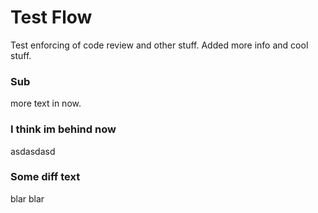 # Test Flow

Test enforcing of code review and other stuff.
Added more info and cool stuff.

### Sub
more text in now.

### I think im behind now
asdasdasd

### Some diff text
blar blar